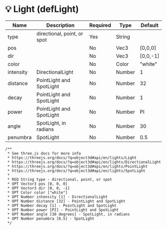# 💡 Light (defLight)

| Name      | Description                 | Required | Type   | Default   |
| --------- | --------------------------- | -------- | ------ | --------- |
| type      | directional, point, or spot | Yes      | String |           |
| pos       |                             | No       | Vec3   | \[0,0,0]  |
| dir       |                             | No       | Vec3   | \[0,0,-1] |
| color     |                             | No       | Color  | "white"   |
| intensity | DirectionalLight            | No       | Number | 1         |
| distance  | PointLight and SpotLight    | No       | Number | 32        |
| decay     | PointLight and SpotLight    | No       | Number | 1         |
| power     | PointLight and SpotLight    | No       | Number | PI        |
| angle     | SpotLight, in radians       | No       | Number | 30        |
| penumbra  | SpotLight                   | No       | Number | 0.5       |

```
/**
 * See three.js docs for more info
 * https://threejs.org/docs/?q=object3d#api/en/lights/Light
 * https://threejs.org/docs/?q=object3d#api/en/lights/DirectionalLight
 * https://threejs.org/docs/?q=object3d#api/en/lights/PointLight
 * https://threejs.org/docs/?q=object3d#api/en/lights/SpotLight
 * 
 * REQ String type - directional, point, or spot
 * OPT Vector3 pos [0, 0, 0]
 * OPT Vector3 dir [0, 0, -1]
 * OPT Color color ["white"]
 * OPT Number intensity [1] - DirectionalLight
 * OPT Number distance [32] - PointLight and SpotLight
 * OPT Number decay [1] - PointLight and SpotLight
 * OPT Number power [PI] - PointLight and SpotLight
 * OPT Number angle [30 degrees] - SpotLight, in radians
 * OPT Number penumbra [0.5] - SpotLight
 */
```

